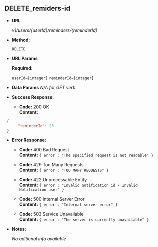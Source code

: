 **DELETE_remiders-id**
----
  

* **URL**

  _v1/users/{userId}/reminders/{reminderId}_

* **Method:**
  
  `DELETE` 
  
*  **URL Params**

   **Required:**
 
   `userId=[integer]`
   `reminderId=[integer]`


* **Data Params**
  _N/A for GET verb_

* **Success Response:** 

  * **Code:** 200 OK <br />
    **Content:** 

```json
 { 
      "reminderId": 23
 }
```
 
* **Error Response:**
  
  * **Code:** 400 Bad Request <br />
    **Content:** `{ error : "The specified request is not readable" }`
    
  * **Code:** 429 Too Many Requests <br />
    **Content:** `{ error : "TOO MANY REQUESTS" }`
    
  * **Code:** 422 Unprocessable Entity <br />
    **Content:** `{ error : "Invalid notification id / Invalid Notification user" }`

  * **Code:** 500 Internal Server Error <br />
    **Content:** `{ error : "Internal server error" }`

  * **Code:** 503 Service Unavailable <br />
    **Content:** `{ error : "The server is currently unavailable" }`

* **Notes:**

  _No aditional info available_
